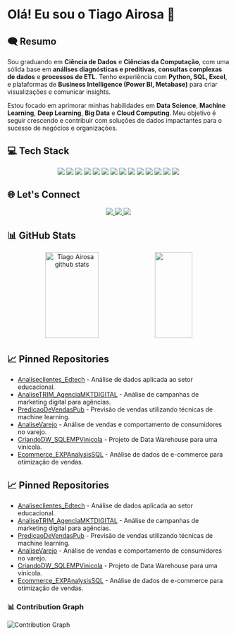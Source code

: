 # Olá! Eu sou o Tiago Airosa 👋

## 🗨 Resumo

Sou graduando em **Ciência de Dados** e **Ciências da Computação**, com uma sólida base em **análises diagnósticas e preditivas**, **consultas complexas de dados** e **processos de ETL**. Tenho experiência com **Python, SQL, Excel**, e plataformas de **Business Intelligence (Power BI, Metabase)** para criar visualizações e comunicar insights. 

Estou focado em aprimorar minhas habilidades em **Data Science**, **Machine Learning**, **Deep Learning**, **Big Data** e **Cloud Computing**. Meu objetivo é seguir crescendo e contribuir com soluções de dados impactantes para o sucesso de negócios e organizações.

## 💻 Tech Stack

<div align="center">
  <img src="https://img.shields.io/badge/Python-3776AB?style=for-the-badge&logo=python&logoColor=FFFFFF" />
  <img src="https://img.shields.io/badge/SQL-4479A1?style=for-the-badge&logo=postgresql&logoColor=FFFFFF" />
  <img src="https://img.shields.io/badge/Power_BI-F2C811?style=for-the-badge&logo=powerbi&logoColor=FFFFFF" />
  <img src="https://img.shields.io/badge/Metabase-2E5B68?style=for-the-badge&logo=metabase&logoColor=FFFFFF" />
  <img src="https://img.shields.io/badge/MySQL-4479A1?style=for-the-badge&logo=mysql&logoColor=FFFFFF" />
  <img src="https://img.shields.io/badge/Excel-217346?style=for-the-badge&logo=microsoftexcel&logoColor=FFFFFF" />
  <img src="https://img.shields.io/badge/Machine_Learning-F7931E?style=for-the-badge&logo=scikit-learn&logoColor=FFFFFF" />
  <img src="https://img.shields.io/badge/Deep_Learning-FF6F00?style=for-the-badge&logo=tensorflow&logoColor=FFFFFF" />
  <img src="https://img.shields.io/badge/Tableau-E97627?style=for-the-badge&logo=tableau&logoColor=FFFFFF" />
  <img src="https://img.shields.io/badge/Matplotlib-F5A623?style=for-the-badge&logo=matplotlib&logoColor=FFFFFF" />
  <img src="https://img.shields.io/badge/Pandas-150458?style=for-the-badge&logo=pandas&logoColor=FFFFFF" />
  <img src="https://img.shields.io/badge/Seaborn-7D68A4?style=for-the-badge&logo=seaborn&logoColor=FFFFFF" />
  <img src="https://img.shields.io/badge/Cloud_Computing-232F3E?style=for-the-badge&logo=aws&logoColor=FFFFFF" />
  <img src="https://img.shields.io/badge/Big_Data-66CC66?style=for-the-badge&logo=hadoop&logoColor=FFFFFF" />
</div>

## 🌐 Let's Connect

<div align="center">
  <a href="https://www.linkedin.com/in/tiago-airosa/">
    <img src="https://img.shields.io/badge/LinkedIn-0077B5?style=for-the-badge&logo=linkedin&logoColor=FFFFFF" />
  </a>
  <a href="mailto:airosa32@gmail.com">
    <img src="https://img.shields.io/badge/Email-D14836?style=for-the-badge&logo=gmail&logoColor=FFFFFF" />
  </a>
  <a href="https://wa.me/+5512988082556">
    <img src="https://img.shields.io/badge/WhatsApp-25D366?style=for-the-badge&logo=whatsapp&logoColor=FFFFFF" />
  </a>
</div>

## 📊 GitHub Stats

<div align="center">
  <img width="49%" height="195px" src="https://github-readme-stats.vercel.app/api?username=airosa32&show_icons=true&count_private=true&hide_border=true&title_color=00bfbf&icon_color=00bfbf&text_color=c9d1d9&bg_color=0d1117" alt="Tiago Airosa github stats" />
  <img width="41%" height="195px" src="https://github-readme-stats.vercel.app/api/top-langs/?username=airosa32&layout=compact&hide_border=true&title_color=00bfbf&text_color=00bfbf&bg_color=0d1117" />
</div>

## 📈 Pinned Repositories

- [Analiseclientes_Edtech](https://github.com/airosa32/Analiseclientes_Edtech) - Análise de dados aplicada ao setor educacional.
- [AnaliseTRIM_AgenciaMKTDIGITAL](https://github.com/airosa32/AnaliseTRIM_AgenciaMKTDIGITAL) - Análise de campanhas de marketing digital para agências.
- [PredicaoDeVendasPub](https://github.com/airosa32/PredicaoDeVendasPub) - Previsão de vendas utilizando técnicas de machine learning.
- [AnaliseVarejo](https://github.com/airosa32/AnaliseVarejo) - Análise de vendas e comportamento de consumidores no varejo.
- [CriandoDW_SQLEMPVinicola](https://github.com/airosa32/CriandoDW_SQLEMPVinicola) - Projeto de Data Warehouse para uma vinícola.
- [Ecommerce_EXPAnalysisSQL](https://github.com/airosa32/Ecommerce_EXPAnalysisSQL) - Análise de dados de e-commerce para otimização de vendas.

## 📈 Pinned Repositories

- [Analiseclientes_Edtech](https://github.com/airosa32/Analiseclientes_Edtech) - Análise de dados aplicada ao setor educacional.
- [AnaliseTRIM_AgenciaMKTDIGITAL](https://github.com/airosa32/AnaliseTRIM_AgenciaMKTDIGITAL) - Análise de campanhas de marketing digital para agências.
- [PredicaoDeVendasPub](https://github.com/airosa32/PredicaoDeVendasPub) - Previsão de vendas utilizando técnicas de machine learning.
- [AnaliseVarejo](https://github.com/airosa32/AnaliseVendasVarejo) - Análise de vendas e comportamento de consumidores no varejo.
- [CriandoDW_SQLEMPVinicola](https://github.com/airosa32/CriandoDW_SQLEMPVinicola) - Projeto de Data Warehouse para uma vinícola.
- [Ecommerce_EXPAnalysisSQL](https://github.com/airosa32/Ecommerce_EXPAnalysisSQL) - Análise de dados de e-commerce para otimização de vendas.

### 📊 Contribution Graph

![Contribution Graph](https://github-readme-activity-graph.vercel.app/graph?username=airosa32&bg_color=000000&color=15e5a6&line=07e9a5&point=0a855c&area=true&hide_border=true)
